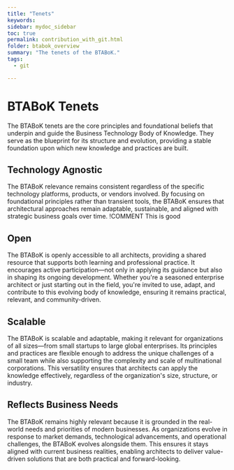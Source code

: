 ```yaml
---
title: "Tenets"
keywords: 
sidebar: mydoc_sidebar
toc: true
permalink: contribution_with_git.html
folder: btabok_overview
summary: "The tenets of the BTABoK."
tags: 
  - git

---
```


# BTABoK Tenets

The BTABoK tenets are the core principles and foundational beliefs that underpin and guide the Business Technology Body of Knowledge. They serve as the blueprint for its structure and evolution, providing a stable foundation upon which new knowledge and practices are built.

## Technology Agnostic

The BTABoK relevance remains consistent regardless of the specific technology platforms, products, or vendors involved. By focusing on foundational principles rather than transient tools, the BTABoK ensures that architectural approaches remain adaptable, sustainable, and aligned with strategic business goals over time.
!COMMENT This is good

## Open

The BTABoK is openly accessible to all architects, providing a shared resource that supports both learning and professional practice. It encourages active participation—not only in applying its guidance but also in shaping its ongoing development. Whether you're a seasoned enterprise architect or just starting out in the field, you're invited to use, adapt, and contribute to this evolving body of knowledge, ensuring it remains practical, relevant, and community-driven.

## Scalable

The BTABoK  is scalable and adaptable, making it relevant for organizations of all sizes—from small startups to large global enterprises. Its principles and practices are flexible enough to address the unique challenges of a small team while also supporting the complexity and scale of multinational corporations. This versatility ensures that architects can apply the knowledge effectively, regardless of the organization's size, structure, or industry.

## Reflects Business Needs

The BTABoK remains highly relevant because it is grounded in the real-world needs and priorities of modern businesses. As organizations evolve in response to market demands, technological advancements, and operational challenges, the BTABoK  evolves alongside them. This ensures it stays aligned with current business realities, enabling architects to deliver value-driven solutions that are both practical and forward-looking.

